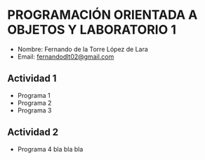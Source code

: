 # PROGRAMACIÓN ORIENTADA A OBJETOS Y LABORATORIO 1
- Nombre: Fernando de la Torre López de Lara
- Email: fernandodlt02@gmail.com

## Actividad 1
- Programa 1
- Programa 2
- Programa 3

## Actividad 2
- Programa 4
bla bla bla